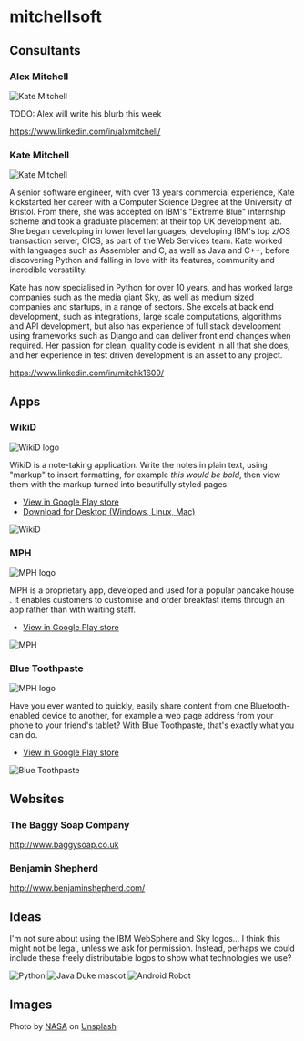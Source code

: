 # mitchellsoft

## Consultants

### Alex Mitchell

![Kate Mitchell](assets/images/alex_mitchell.jpg)

TODO: Alex will write his blurb this week

https://www.linkedin.com/in/alxmitchell/

### Kate Mitchell

![Kate Mitchell](assets/images/kate_mitchell.jpg)

A senior software engineer, with over 13 years commercial experience, Kate kickstarted her career with a Computer Science
Degree at the University of Bristol. From there, she was accepted on IBM's "Extreme Blue" internship scheme and took a
graduate placement at their top UK development lab. She began developing in lower level languages, developing IBM's top 
z/OS transaction server, CICS, as part of the Web Services team. Kate worked with languages such as Assembler and C, as 
well as Java and C++, before discovering Python and falling in love with its features, community and incredible 
versatility.

Kate has now specialised in Python for over 10 years, and has worked large companies such as the media giant Sky, as 
well as medium sized companies and startups, in a range of sectors. She excels at back end development, such as 
integrations, large scale computations, algorithms and API development, but also has experience of full stack 
development using frameworks such as Django and can deliver front end changes when required. Her passion for clean, 
quality code is evident in all that she does, and her experience in test driven development is an asset to any project.

https://www.linkedin.com/in/mitchk1609/

## Apps

### WikiD

![WikiD logo](assets/images/wikid_logo.jpg)

WikiD is a note-taking application. Write the notes in plain text, using "markup" to insert formatting, for example 
*this would be bold*, then view them with the markup turned into beautifully styled pages.

* [View in Google Play store](https://play.google.com/store/apps/details?id=uk.org.alexmitchell.wikid.android&hl=en&gl=US)
* [Download for Desktop (Windows, Linux, Mac)](http://www.mitchellsoft.co.uk/wikid/)

![WikiD](assets/images/wikid.jpg)

### MPH

![MPH logo](assets/images/mph_logo.jpg) 

MPH is a proprietary app, developed and used for a popular pancake house . It enables customers to customise and order breakfast 
items through an app rather than with waiting staff.

* [View in Google Play store](https://play.google.com/store/apps/details?id=uk.co.mitchellsoft.mph&hl=en&gl=US)

![MPH](assets/images/mph.jpg)

### Blue Toothpaste

![MPH logo](assets/images/blue_toothpaste_logo.jpg)

Have you ever wanted to quickly, easily share content from one Bluetooth-enabled device to another, for example a web 
page address from your phone to your friend's tablet? With Blue Toothpaste, that's exactly what you can do.

* [View in Google Play store](https://play.google.com/store/apps/details?id=uk.co.mitchellsoft.android.bluetoothpaste&hl=en&gl=US)

![Blue Toothpaste](assets/images/blue_toothpaste.jpg)


## Websites

### The Baggy Soap Company

http://www.baggysoap.co.uk

### Benjamin Shepherd

http://www.benjaminshepherd.com/

## Ideas

I'm not sure about using the IBM WebSphere and Sky logos... I think this might not be legal, unless we ask for
permission. Instead, perhaps we could include these freely distributable logos to show what technologies we use?

![Python](assets/images/python-logo-generic.svg) 
![Java Duke mascot](assets/images/duke_java_mascot.png) 
![Android Robot](assets/images/android_robot.png) 


## Images

<span>Photo by <a href="https://unsplash.com/@nasa?utm_source=unsplash&amp;utm_medium=referral&amp;utm_content=creditCopyText">NASA</a> on <a href="https://unsplash.com/s/photos/code?utm_source=unsplash&amp;utm_medium=referral&amp;utm_content=creditCopyText">Unsplash</a></span>
